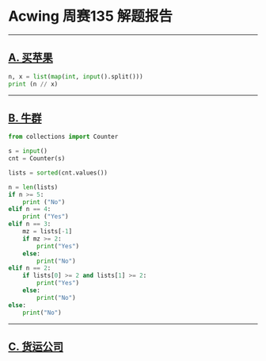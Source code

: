 
# Acwing 周赛135 解题报告

---

## [A. 买苹果](https://www.acwing.com/problem/content/5378/)

```python []
n, x = list(map(int, input().split()))
print (n // x)
```

---

## [B. 牛群](https://www.acwing.com/problem/content/5379/)

```python []
from collections import Counter

s = input()
cnt = Counter(s)

lists = sorted(cnt.values())

n = len(lists)
if n >= 5:
    print ("No")
elif n == 4:
    print ("Yes")
elif n == 3:
    mz = lists[-1]
    if mz >= 2:
        print("Yes")
    else:
        print("No")
elif n == 2:
    if lists[0] >= 2 and lists[1] >= 2:
        print("Yes")
    else:
        print("No")
else:
    print("No")
```

---

## [C. 货运公司](https://www.acwing.com/problem/content/5380/)

```python []

```